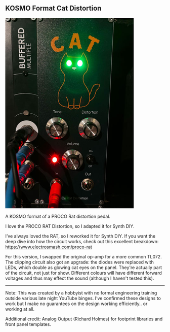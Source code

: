 ## KOSMO Format Cat Distortion 

![](/IMG/Cat.jpg)

A KOSMO format of a PROCO Rat distortion pedal.

I love the PROCO RAT Distortion, so I adapted it for Synth DIY.

I’ve always loved the RAT, so I reworked it for Synth DIY. If you want the deep dive into how the circuit works, check out this excellent breakdown:
https://www.electrosmash.com/proco-rat

For this version, I swapped the original op-amp for a more common TL072. The clipping circuit also got an upgrade: the diodes were replaced with LEDs, which double as glowing cat eyes on the panel. They're actually part of the circuit, not just for show. Different colours will have different forward voltages and thus may effect the sound (although I haven't tested this).

---
Note: This was created by a hobbyist with no formal engineering training outside various late night YouTube binges. 
I’ve confirmed these designs to work but I make no guarantees on the design working efficiently.. or working at all.

Additional credit: Analog Output (Richard Holmes) for footprint libraries and front panel templates.
